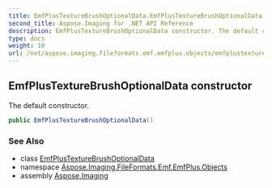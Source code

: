 ```yaml
---
title: EmfPlusTextureBrushOptionalData.EmfPlusTextureBrushOptionalData
second_title: Aspose.Imaging for .NET API Reference
description: EmfPlusTextureBrushOptionalData constructor. The default constructor
type: docs
weight: 10
url: /net/aspose.imaging.fileformats.emf.emfplus.objects/emfplustexturebrushoptionaldata/emfplustexturebrushoptionaldata/
---
```

## EmfPlusTextureBrushOptionalData constructor

The default constructor.

```csharp
public EmfPlusTextureBrushOptionalData()
```

### See Also

* class [EmfPlusTextureBrushOptionalData](../)
* namespace [Aspose.Imaging.FileFormats.Emf.EmfPlus.Objects](../../emfplustexturebrushoptionaldata/)
* assembly [Aspose.Imaging](../../../)


